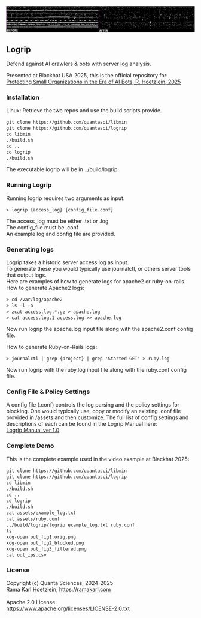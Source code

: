<img src="https://github.com/quantasci/logrip/blob/main/assets/logrip_banner.png" />

## Logrip
Defend against AI crawlers & bots with server log analysis.<br>

Presented at Blackhat USA 2025, this is the official repository for:<br>
<a href="https://www.blackhat.com/us-25/briefings/schedule/#protecting-small-organizations-in-the-era-of-ai-bots-45666">Protecting Small Organizations in the Era of AI Bots, R. Hoetzlein, 2025</a><br>

### Installation
Linux: Retrieve the two repos and use the build scripts provide.
```
git clone https://github.com/quantasci/libmin
git clone https://github.com/quantasci/logrip
cd libmin
./build.sh
cd ..
cd logrip
./build.sh
```
The executable logrip will be in ../build/logrip

### Running Logrip
Running logrip requires two arguments as input:<br>
```
> logrip {access_log} {config_file.conf}
```
The access_log must be either .txt or .log<br>
The config_file must be .conf<br>
An example log and config file are provided.<br>

### Generating logs
Logrip takes a historic server access log as input.<br>
To generate these you would typically use journalctl, or others server tools that output logs.<br>
Here are examples of how to generate logs for apache2 or ruby-on-rails.<br>
How to generate Apache2 logs:<br>
```
> cd /var/log/apache2
> ls -l -a
> zcat access.log.*.gz > apache.log
> cat access.log.1 access.log >> apache.log
```
Now run logrip the apache.log input file along with the apache2.conf config file.<br>

How to generate Ruby-on-Rails logs:
```
> journalctl | grep {project} | grep 'Started GET' > ruby.log
```
Now run logrip with the ruby.log input file along with the ruby.conf config file.<br>

### Config File & Policy Settings
A config file (.conf) controls the log parsing and the policy settings for blocking.
One would typically use, copy or modify an existing .conf file provided in /assets and then customize.
The full list of config settings and descriptions of each can be found in the Logrip Manual here:<br>
<a href="https://github.com/quantasci/logrip/blob/main/docs/logrip_manual.pdf">Logrip Manual ver 1.0</a>

### Complete Demo
This is the complete example used in the video example at Blackhat 2025:
```
git clone https://github.com/quantasci/libmin
git clone https://github.com/quantasci/logrip
cd libmin
./build.sh
cd ..
cd logrip
./build.sh
cat assets/example_log.txt
cat assets/ruby.conf
../build/logrip/logrip example_log.txt ruby.conf
ls
xdg-open out_fig1.orig.png
xdg-open out_fig2_blocked.png
xdg-open out_fig3_filtered.png
cat out_ips.csv
```

### License
Copyright (c) Quanta Sciences, 2024-2025<br>
Rama Karl Hoetzlein, https://ramakarl.com<br>
<br>
Apache 2.0 License<br>
https://www.apache.org/licenses/LICENSE-2.0.txt
